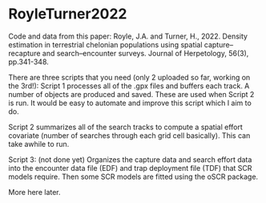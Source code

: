 # RoyleTurner2022
Code and data from this paper:
Royle, J.A. and Turner, H., 2022. Density estimation in terrestrial chelonian populations using spatial capture–recapture and search–encounter surveys. Journal of Herpetology, 56(3), pp.341-348.

There are three scripts that you need (only 2 uploaded so far, working on the 3rd!):
Script 1 processes all of the .gpx files and buffers each track. A number of objects are produced and saved. These are used when Script 2 is run.  It would be easy to automate and improve this script which I aim to do.

Script 2 summarizes all of the search tracks to compute a spatial effort covariate (number of searches through each grid cell basically). This can take awhile to run. 

Script 3: (not done yet)
Organizes the capture data and search effort data into the encounter data file (EDF) and trap deployment file (TDF) that SCR models require. Then some SCR models are fitted using the oSCR package. 


More here later.
